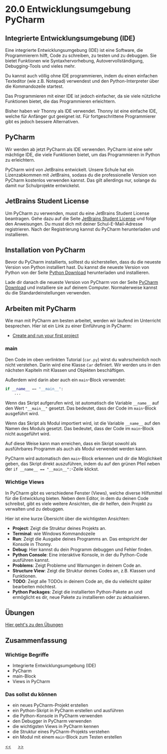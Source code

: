 # 20.0 Entwicklungsumgebung PyCharm

## Integrierte Entwicklungsumgebung (IDE)

Eine integrierte Entwicklungsumgebung (IDE) ist eine Software, 
die Programmierern hilft, Code zu schreiben, 
zu testen und zu debuggen. 
Sie bietet Funktionen wie Syntaxhervorhebung, 
Autovervollständigung, Debugging-Tools und vieles mehr.

Du kannst auch völlig ohne IDE programmieren,
indem du einen einfachen Texteditor (wie z.B. Notepad) verwendest
und den Python-Interpreter über die Kommandozeile startest.

Das Programmieren mit einer IDE ist jedoch einfacher,
da sie viele nützliche Funktionen bietet,
die das Programmieren erleichtern.

Bisher haben wir Thonny als IDE verwendet.
Thonny ist eine einfache IDE, welche für Anfänger gut geeignet ist.
Für fortgeschrittene Programmierer gibt es jedoch bessere Alternativen.

## PyCharm

Wir werden ab jetzt PyCharm als IDE verwenden.
PyCharm ist eine sehr mächtige IDE,
die viele Funktionen bietet,
um das Programmieren in Python zu erleichtern.

PyCharm wird von JetBrains entwickelt.
Unsere Schule hat ein Lizenzabkommen mit JetBrains,
sodass du die professionelle Version von PyCharm kostenlos verwenden kannst.
Das gilt allerdings nur, solange du damit nur Schulprojekte entwickelst.

## JetBrains Student License

Um PyCharm zu verwenden, musst du eine JetBrains Student License beantragen.
Gehe dazu auf die Seite 
[JetBrains Student License](https://www.jetbrains.com/community/education/#students) 
und folge den Anweisungen.
Du musst dich mit deiner Schul-E-Mail-Adresse registrieren.
Nach der Registrierung kannst du PyCharm herunterladen und installieren.

## Installation von PyCharm

Bevor du PyCharm installierts, solltest du sicherstellen,
dass du die neueste Version von Python installiert hast.
Du kannst die neueste Version von Python von der Seite
[Python Download](https://www.python.org/downloads/)
herunterladen und installieren.

Lade dir danach die neueste Version von PyCharm von der Seite
[PyCharm Download](https://www.jetbrains.com/pycharm/download/)
und installiere sie auf deinem Computer.
Normalerweise kannst du die Standardeinstellungen verwenden.

## Arbeiten mit PyCharm

Wie man mit PyCharm am besten arbeitet, werden wir laufend im Unterricht besprechen.
Hier ist ein Link zu einer Einführung in PyCharm:

- [Create and run your first project](https://www.jetbrains.com/help/pycharm/creating-and-running-your-first-python-project.html)


### main

Den Code im oben verlinkten Tutorial (`car.py`) wirst du wahrscheinlich 
noch nicht verstehen. Darin wird eine Klasse `Car` definiert.
Wir werden uns in den nächsten Kapiteln mit Klassen und Objekten beschäftigen.

Außerdem wird darin aber auch ein `main`-Block verwendet:

```python
if __name__ == "__main__":
    ...
```

Wenn das Skript aufgerufen wird, 
ist automatisch die Variable `__name__` auf den Wert `"__main__"` gesetzt.
Das bedeutet, dass der Code im `main`-Block ausgeführt wird.

Wenn das Skript als Modul importiert wird, 
ist die Variable `__name__` auf den Namen des Moduls gesetzt.
Das bedeutet, dass der Code im `main`-Block nicht ausgeführt wird.

Auf diese Weise kann man erreichen,
dass ein Skript sowohl als ausführbares Programm
als auch als Modul verwendet werden kann.

PyCharm wird automatisch den `main`-Block erkennen
und dir die Möglichkeit geben, das Skript direkt auszuführen,
indem du auf den grünen Pfeil neben der `if __name__ == "__main__":`-Zeile klickst.

### Wichtige Views

In PyCharm gibt es verschiedene Fenster (Views),
welche diverse Hilfsmittel für die Entwicklung bieten.
Neben dem Editor, in dem du deinen Code schreibst,
gibt es viele weitere Ansichten, die dir helfen, 
dein Projekt zu verwalten und zu debuggen.

Hier ist eine kurze Übersicht über die wichtigsten Ansichten:


- **Project**: Zeigt die Struktur deines Projekts an.
- **Terminal**: wie Windows Kommandozeile
- **Run**: Zeigt die Ausgabe deines Programms an.
  Das entspricht der Konsole in Thonny.
- **Debug**: Hier kannst du dein Programm debuggen und Fehler finden.
- **Python Console**: Eine interaktive Konsole, in der du Python-Code ausführen kannst.
- **Problems**: Zeigt Probleme und Warnungen in deinem Code an.
- **Structure View**: Zeigt die Struktur deines Codes an, z.B. Klassen und Funktionen.
- **TODO**: Zeigt alle TODOs in deinem Code an, die du vielleicht später bearbeiten möchtest.
- **Python Packages**: Zeigt die installierten Python-Pakete an und ermöglicht es dir, neue Pakete zu installieren oder zu aktualisieren.

## Übungen
[Hier geht's zu den Übungen](../uebungen/UE_20.1_PyCharm.md)

## Zusammenfassung
### Wichtige Begriffe
- Integrierte Entwicklungsumgebung (IDE)
- PyCharm
- main-Block
- Views in PyCharm



### Das sollst du können
- ein neues PyCharm-Projekt erstellen
- ein Python-Skript in PyCharm erstellen und ausführen
- die Python-Konsole in PyCharm verwenden
- den Debugger in PyCharm verwenden
- die wichtigsten Views in PyCharm kennen
- die Struktur eines PyCharm-Projekts verstehen
- ein Modul mit einem `main`-Block zum Testen erstellen


[<<](20.0_Infos_Teil2.md) &emsp; [>>](20.2_venv.md)

